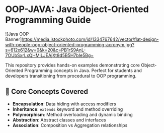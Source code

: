 # OOP-JAVA: Java Object-Oriented Programming Guide

![Java OOP Banner]https://media.istockphoto.com/id/1334767642/vector/flat-design-with-people-oop-object-oriented-programming-acronym.jpg?s=612x612&w=0&k=20&c=PB1rS9AnL-7OUbSxrLxQHMiLJEAjXt8d5B5H7bIe5Bg=

This repository provides hands-on examples demonstrating core Object-Oriented Programming concepts in Java. Perfect for students and developers transitioning from procedural to OOP programming.

## 🧠 Core Concepts Covered
- **Encapsulation**: Data hiding with access modifiers
- **Inheritance**: `extends` keyword and method overriding
- **Polymorphism**: Method overloading and dynamic binding
- **Abstraction**: Abstract classes and interfaces
- **Association**: Composition vs Aggregation relationships

